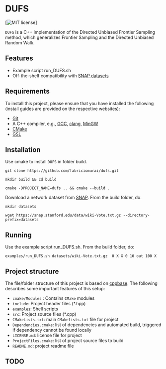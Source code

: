 DUFS
===

[![MIT license](http://img.shields.io/badge/license-MIT-brightgreen.svg)]

`DUFS` is a C++ implementation of the Directed Unbiased Frontier Sampling method, which generalizes Frontier Sampling and the Directed Unbiased Random Walk.

Features
------

  - Example script run_DUFS.sh
  - Off-the-shelf compatibility with [SNAP datasets](https://snap.stanford.edu/data/)

Requirements
------

To install this project, please ensure that you have installed the following (install guides are provided on the respective websites):

  - [Git](http://git-scm.com)
  - A C++ compiler, e.g., [GCC](https://gcc.gnu.org/), [clang](http://clang.llvm.org/), [MinGW](http://www.mingw.org/)
  - [CMake](http://www.cmake.org "CMake homepage")
  - [GSL](https://www.gnu.org/software/gsl/)


Installation
------

Use cmake to install `DUFS` in folder build.

    git clone https://github.com/fabriciomurai/dufs.git

    mkdir build && cd build

    cmake -DPROJECT_NAME=dufs .. && cmake --build .


Download a network dataset from [SNAP](https://snap.stanford.edu/data/). From the build folder, do:

    mkdir datasets

    wget https://snap.stanford.edu/data/wiki-Vote.txt.gz --directory-prefix=datasets

Running
------

Use the example script run_DUFS.sh. From the build folder, do:

    examples/run_DUFS.sh datasets/wiki-Vote.txt.gz  0 X X 0 10 out 100 X

Project structure
-------------

The file/folder structure of this project is based on [cppbase](https://github.com/kartikkumar/cppbase). The following describes some important features of this setup:

  - `cmake/Modules` : Contains `CMake` modules
  - `include`: Project header files (*.hpp)
  - `examples`: Shell scripts
  - `src`: Project source files (*.cpp)
  - `CMakeLists.txt`: main `CMakelists.txt` file for project
  - `Dependencies.cmake`: list of dependencies and automated build, triggered if dependency cannot be found locally
  - `LICENSE.md`: license file for project
  - `ProjectFiles.cmake`: list of project source files to build
  - `README.md`: project readme file


TODO
------------
